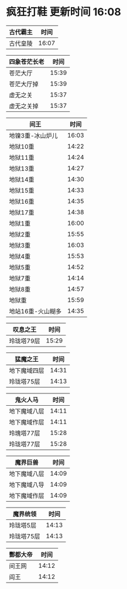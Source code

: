 # 疯狂打鞋 更新时间 16:08

| 古代霸主   | 时间    |
|--------|-------|
| 古代皇陵 | 16:07 |

| 四象苍茫长老   | 时间    |
|--------|-------|
| 苍茫大厅 | 15:39 |
| 苍茫大厅掉 | 15:39 |
| 虚无之关 | 15:37 |
| 虚无之关掉 | 15:37 |

| 间王   | 时间    |
|--------|-------|
| 地镍3重-冰山炉儿 | 16:03 |
| 地狱10重 | 14:22 |
| 地狱11重 | 14:24 |
| 地狱13重 | 14:27 |
| 地狱14重 | 14:30 |
| 地狱15重 | 14:33 |
| 地狱16重 | 14:35 |
| 地狱17重 | 14:38 |
| 地狱1重 | 16:00 |
| 地狱2重 | 15:55 |
| 地狱3重 | 16:03 |
| 地狱4重 | 15:53 |
| 地狱5重 | 14:52 |
| 地狱7重 | 14:14 |
| 地狱8重 | 14:57 |
| 地狱重 | 15:59 |
| 地站16重-火山糊多 | 14:35 |

| 叹息之王   | 时间    |
|--------|-------|
| 玲珑塔79层 | 15:29 |

| 猛魔之王   | 时间    |
|--------|-------|
| 地下魔域四层 | 14:31 |
| 玲珑塔75层 | 14:13 |

| 鬼火人马   | 时间    |
|--------|-------|
| 地下魔域八层 | 14:11 |
| 地下魔域作层 | 14:11 |
| 玲瑰塔77层 | 15:28 |
| 玲珑塔77层 | 15:28 |

| 魔界巨兽   | 时间    |
|--------|-------|
| 地下魔域八层 | 14:09 |
| 地下魔域八导 | 14:09 |
| 地下魔域作层 | 14:09 |

| 魔界统领   | 时间    |
|--------|-------|
| 玲珑塔5层 | 14:13 |
| 玲珑塔75层 | 14:13 |

| 酆都大帝   | 时间    |
|--------|-------|
| 间王网 | 14:12 |
| 阎王 | 14:12 |